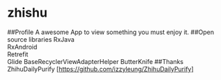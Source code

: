 # zhishu
##Profile
A awesome App to view something you must enjoy it.
##Open source libraries
RxJava  
RxAndroid  
Retrefit  
Glide
BaseRecyclerViewAdapterHelper
ButterKnife
##Thanks
ZhihuDailyPurify [https://github.com/izzyleung/ZhihuDailyPurify]

